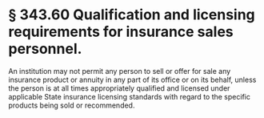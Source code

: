 # § 343.60   Qualification and licensing requirements for insurance sales personnel.

An institution may not permit any person to sell or offer for sale any insurance product or annuity in any part of its office or on its behalf, unless the person is at all times appropriately qualified and licensed under applicable State insurance licensing standards with regard to the specific products being sold or recommended.




